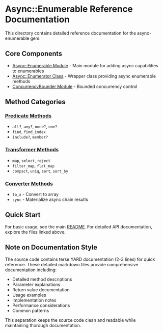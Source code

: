 # Async::Enumerable Reference Documentation

This directory contains detailed reference documentation for the async-enumerable gem.

## Core Components

- [Async::Enumerable Module](enumerable.md) - Main module for adding async capabilities to enumerables
- [Async::Enumerator Class](enumerator.md) - Wrapper class providing async enumerable methods
- [ConcurrencyBounder Module](concurrency_bounder.md) - Bounded concurrency control

## Method Categories

### [Predicate Methods](methods/predicates.md)
- `all?`, `any?`, `none?`, `one?`
- `find`, `find_index`
- `include?`, `member?`

### [Transformer Methods](methods/transformers.md)
- `map`, `select`, `reject`
- `filter_map`, `flat_map`
- `compact`, `uniq`, `sort`, `sort_by`

### [Converter Methods](methods/converters.md)
- `to_a` - Convert to array
- `sync` - Materialize async chain results

## Quick Start

For basic usage, see the main [README](../../README.md). For detailed API documentation, explore the files linked above.

## Note on Documentation Style

The source code contains terse YARD documentation (2-3 lines) for quick reference. These detailed markdown files provide comprehensive documentation including:

- Detailed method descriptions
- Parameter explanations
- Return value documentation
- Usage examples
- Implementation notes
- Performance considerations
- Common patterns

This separation keeps the source code clean and readable while maintaining thorough documentation.